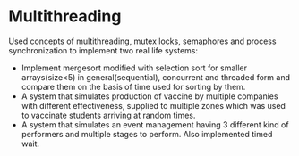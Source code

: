 # Multithreading
Used concepts of multithreading, mutex locks, semaphores and process synchronization to implement two real life systems: 
* Implement mergesort modified with selection sort for smaller arrays(size<5) in general(sequential), concurrent and threaded form and compare them on the basis of time used for sorting by them.  
* A system that simulates production of vaccine by multiple companies with different effectiveness, supplied to multiple zones which was used to vaccinate students arriving at random times. 
* A system that simulates an event management having 3 different kind of performers and multiple stages to perform. Also implemented timed wait. 

 

